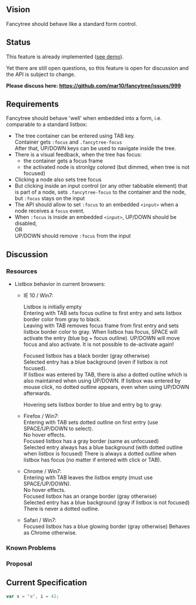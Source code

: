 ## Vision
Fancytree should behave like a standard form control.

## Status
This feature is already implemented ([see demo](http://wwwendt.de/tech/fancytree/demo/sample-form.html)).

Yet there are still open questions, so this feature is open for discussion and the API is subject to change.

**Please discuss here: <https://github.com/mar10/fancytree/issues/999>**

## Requirements
Fancytree should behave 'well' when embedded into a form, i.e. comparable to 
a standard listbox:
  
- The tree container can be entered using TAB key.  
  Container gets `:focus` and `.fancytree-focus`  
  After that, UP/DOWN keys can be used to navigate inside the tree.  
- There is a visual feedback, when the tree has focus:  
  - the container gets a focus frame  
  - the activated node is stronlgy colored (but dimmed, when tree is not focused)
- Clicking a node also sets tree focus  
- But clicking inside an input control (or any other tabbable element) that 
  is part of a node, sets `.fancytree-focus` to the container and the node, 
  but `:focus` stays on the input
- The API should allow to set `:focus` to an embedded `<input>` when a node 
  receives a `focus` event.  
- When `:focus` is inside an embedded `<input>`, UP/DOWN should be disabled,  
  OR  
  UP/DOWN should remove `:focus` from the input
 
## Discussion
### Resources
- Listbox behavior in current browsers:
    - IE 10 / Win7:  
       
      Listbox is initially empty  
      Entering with TAB sets focus outline to first entry and sets listbox border color from gray to black.  
      Leaving with TAB removes focus frame from first entry and sets listbox border color to gray.
      When listbox has focus, SPACE will activate the entry (blue bg + focus outline).
      UP/DOWN will move focus and also activate.
      It is not possible to de-activate again!
       
      Focused listbox has a black border (gray otherwise)  
      Selected entry has a blue background (even if listbox is not focused).  
      If listbox was entered by TAB, there is also a dotted outline which is 
      also maintained when using UP/DOWN.
      If listbox was entered by mouse click, no dotted outline appears, even 
      when using UP/DOWN afterwards.
       
      Hovering sets listbox border to blue and entry bg to gray.
              
    - Firefox / Win7:  
      Entering with TAB sets dotted outline on first entry (use SPACE/UP/DOWN to select).  
      No hover effects.  
      Focused listbox has a gray border (same as unfocused)  
      Selected entry always has a blue background (with dotted outline when 
      listbox is focused)
      There is always a dotted outline when listbox has focus (no matter if entered with click or TAB).

    - Chrome / Win7:  
      Entering with TAB leaves the listbox empty (must use SPACE/UP/DOWN).  
      No hover effects.  
      Focused listbox has an orange border (gray otherwise)  
      Selected entry has a blue background (gray if listbox is not focused)
      There is never a dotted outline.
        
    - Safari / Win7:  
      Focused listbox has a blue glowing border (gray otherwise)
      Behaves as Chrome otherwise. 


### Known Problems

### Proposal


## Current Specification

```js
var s = "a", i = 42;
```